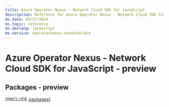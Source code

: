 ```yaml
---
title: Azure Operator Nexus - Network Cloud SDK for JavaScript
description: Reference for Azure Operator Nexus - Network Cloud SDK for JavaScript
ms.date: 03/27/2024
ms.topic: reference
ms.devlang: javascript
ms.service: operatornexus-networkcloud
---
```

# Azure Operator Nexus - Network Cloud SDK for JavaScript - preview
## Packages - preview
[!INCLUDE [packages](operator-nexus---network-cloud-index.md)]